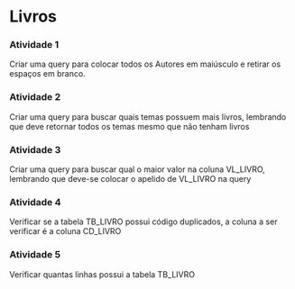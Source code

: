 # Livros

### Atividade 1
Criar uma query para colocar todos os Autores em maiúsculo e retirar os espaços em branco.



### Atividade 2
Criar uma query para buscar quais temas possuem mais livros, lembrando que deve retornar todos os temas mesmo que não tenham livros


### Atividade 3
Criar uma query para buscar qual o maior valor na coluna VL_LIVRO, lembrando que deve-se colocar o apelido de VL_LIVRO na query


### Atividade 4 
Verificar se a tabela TB_LIVRO possui código duplicados, a coluna a ser verificar é a coluna CD_LIVRO


### Atividade 5
Verificar quantas linhas possui a tabela TB_LIVRO
